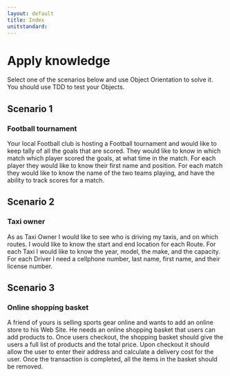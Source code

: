 ```yaml
---
layout: default
title: Index
unitstandard:
---
```


# Apply knowledge

Select one of the scenarios below and use Object Orientation to solve it. You should use TDD to test your Objects.

## Scenario 1

### Football tournament

Your local Football club is hosting a Football tournament and would like to keep tally of all the goals that are scored. They would like to know in which match which player scored the goals, at what time in the match. For each player they would like to know their first name and position. For each match they would like to know the name of the two teams playing, and have the ability to track scores for a match.

## Scenario 2

### Taxi owner

As as Taxi Owner I would like to see who is driving my taxis, and on which routes. I would like to know the start and end location for each Route. For each Taxi I would like to know the year, model, the make, and the capacity. For each Driver I need a cellphone number, last name, first name, and their license number.

## Scenario 3

### Online shopping basket

A friend of yours is selling sports gear online and wants to add an online store to his Web Site. He needs an online shopping basket that users can add products to. Once users checkout, the shopping basket should give the users a full list of products and the total price. Upon checkout it should allow the user to enter their address and calculate a delivery cost for the user. Once the transaction is completed, all the items in the basket should be removed.
